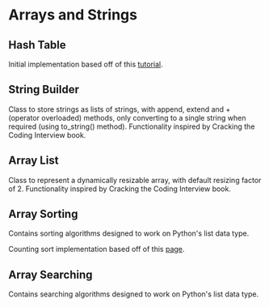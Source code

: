 # Arrays and Strings

## Hash Table

Initial implementation based off of this [tutorial](https://www.interviewbreeze.com/learn/hash-table-implementation/).

## String Builder

Class to store strings as lists of strings, with append, extend and + (operator overloaded) methods, only converting to a single string when required (using to_string() method). Functionality inspired by Cracking the Coding Interview book.

## Array List

Class to represent a dynamically resizable array, with default resizing factor of 2. Functionality inspired by Cracking the Coding Interview book.

## Array Sorting

Contains sorting algorithms designed to work on Python's list data type.

Counting sort implementation based off of this [page](https://en.wikipedia.org/wiki/Counting_sort#The_algorithm).

## Array Searching

Contains searching algorithms designed to work on Python's list data type.
